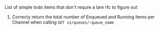 List of simple todo items that don't requre a lare rfc to figure out

1. Correcty return the total number of Enqueued and Running items per Channel when
   calling `GET v1/queues/:queue_name`